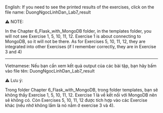 English:
If you need to see the printed results of the exercises, click on the file name: DuongNgocLinhDan_Lab7_result

⚠️ NOTE:

In the Chapter 6_Flask_with_MongoDB folder, in the templates folder, you will not see Exercise 1, 5, 10, 11, 12.
Exercise 1 is about connecting to MongoDB, so it will not be there.
As for Exercises 5, 10, 11, 12, they are integrated into other Exercises (if I remember correctly, they are in Exercise 3 and 4)

-------------------------

Vietnamese:
Nếu bạn cần xem kết quả output của các bài tập, bạn hãy bấm vào file tên: DuongNgocLinhDan_Lab7_result

⚠️ Lưu ý:

Trong folder Chapter 6_Flask_with_MongoDB, trong folder templates, bạn sẽ không thấy Exercise 1, 5, 10, 11, 12.
Exercise 1 là về kết nối với MongoDB nên sẽ không có.
Còn Exercises 5, 10, 11, 12 được tích hợp vào các Exercise khác (nếu nhớ không lầm là nó nằm ở exercise 3 và 4).
